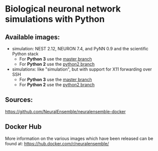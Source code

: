# Biological neuronal network simulations with Python

## Available images:

- simulation: NEST 2.12, NEURON 7.4, and PyNN 0.9 and the scientific Python stack
  - For **Python 3** use the [master branch](https://github.com/NeuralEnsemble/neuralensemble-docker/tree/master/simulation)
  - For **Python 2** use the [python2 branch](https://github.com/NeuralEnsemble/neuralensemble-docker/tree/python2/simulation)
- simulationx: like "simulation", but with support for X11 forwarding over SSH
  - For **Python 3** use the [master branch](https://github.com/NeuralEnsemble/neuralensemble-docker/tree/master/simulationx)
  - For **Python 2** use the [python2 branch](https://github.com/NeuralEnsemble/neuralensemble-docker/tree/python2/simulationx)

## Sources:

https://github.com/NeuralEnsemble/neuralensemble-docker

## Docker Hub

More information on the various images which have been released can be found at: https://hub.docker.com/r/neuralensemble/
